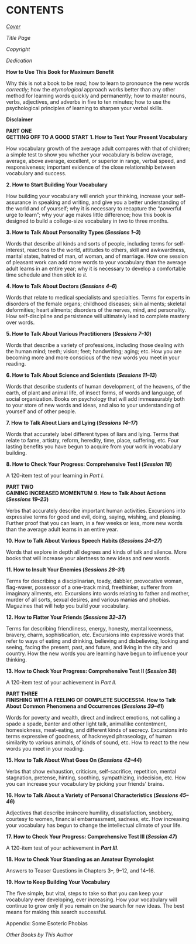 # CONTENTS

[_Cover_](kindle:embed:0007?mime=image/jpg)

_Title Page_

_Copyright_

_Dedication_

**How to Use This Book for Maximum Benefit**

Why this is not a book to be _read;_ how to learn to pronounce the new words _correctly;_ how the _etymological_ approach works better than any other method for learning words quickly and permanently; how to master nouns, verbs, adjectives, and adverbs in five to ten minutes; how to use the psychological principles of learning to sharpen your verbal skills.

**Disclaimer**

**PART ONE**\
**GETTING OFF TO A GOOD START**  **1. How to Test Your Present Vocabulary**

How vocabulary growth of the average adult compares with that of children; a simple test to show you whether your vocabulary is below average, average, above average, excellent, or superior in range, verbal speed, and responsiveness; important evidence of the close relationship between vocabulary and success.

&#x20; **2. How to Start Building Your Vocabulary**

How building your vocabulary will enrich your thinking, increase your self-assurance in speaking and writing, and give you a better understanding of the world and of yourself; why it is necessary to recapture the “powerful urge to learn”; why your age makes little difference; how this book is designed to build a college-size vocabulary in two to three months.

&#x20; **3. How to Talk About Personality Types (**_**Sessions 1–3**_**)**

Words that describe all kinds and sorts of people, including terms for self-interest, reactions to the world, attitudes to others, skill and awkwardness, marital states, hatred of man, of woman, and of marriage. How one session of pleasant work can add more words to your vocabulary than the average adult learns in an entire year; why it is necessary to develop a comfortable time schedule and then _stick to it._

&#x20; **4. How to Talk About Doctors (**_**Sessions 4–6**_**)**

Words that relate to medical specialists and specialties. Terms for experts in disorders of the female organs; childhood diseases; skin ailments; skeletal deformities; heart ailments; disorders of the nerves, mind, and personality. How self-discipline and persistence will ultimately lead to complete mastery over words.

&#x20; **5. How to Talk About Various Practitioners (**_**Sessions 7–10**_**)**

Words that describe a variety of professions, including those dealing with the human mind; teeth; vision; feet; handwriting; aging; etc. How you are becoming more and more conscious of the new words you meet in your reading.

&#x20; **6. How to Talk About Science and Scientists (**_**Sessions 11–13**_**)**

Words that describe students of human development, of the heavens, of the earth, of plant and animal life, of insect forms, of words and language, of social organization. Books on psychology that will add immeasurably both to your store of new words and ideas, and also to your understanding of yourself and of other people.

&#x20; **7. How to Talk About Liars and Lying (**_**Sessions 14–17**_**)**

Words that accurately label different types of liars and lying. Terms that relate to fame, artistry, reform, heredity, time, place, suffering, etc. Four lasting benefits you have begun to acquire from your work in vocabulary building.

&#x20; **8. How to Check Your Progress: Comprehensive Test I (**_**Session 18**_**)**

A 120-item test of your learning in _Part I._

**PART TWO**\
**GAINING INCREASED MOMENTUM**  **9. How to Talk About Actions (**_**Sessions 19–23**_**)**

Verbs that accurately describe important human activities. Excursions into expressive terms for good and evil, doing, saying, wishing, and pleasing. Further proof that you can learn, in a few weeks or less, more new words than the average adult learns in an entire year.

**10. How to Talk About Various Speech Habits (**_**Sessions 24–27**_**)**

Words that explore in depth all degrees and kinds of talk and silence. More books that will increase your alertness to new ideas and new words.

**11. How to Insult Your Enemies (**_**Sessions 28–31**_**)**

Terms for describing a disciplinarian, toady, dabbler, provocative woman, flag-waver, possessor of a one-track mind, freethinker, sufferer from imaginary ailments, etc. Excursions into words relating to father and mother, murder of all sorts, sexual desires, and various manias and phobias. Magazines that will help you build your vocabulary.

**12. How to Flatter Your Friends (**_**Sessions 32–37**_**)**

Terms for describing friendliness, energy, honesty, mental keenness, bravery, charm, sophistication, etc. Excursions into expressive words that refer to ways of eating and drinking, believing and disbelieving, looking and seeing, facing the present, past, and future, and living in the city and country. How the new words you are learning have begun to influence your thinking.

**13. How to Check Your Progress: Comprehensive Test II (**_**Session 38**_**)**

A 120-item test of your achievement in _Part II._

**PART THREE**\
**FINISHING WITH A FEELING OF COMPLETE SUCCESS14. How to Talk About Common Phenomena and Occurrences (**_**Sessions 39–41**_**)**

Words for poverty and wealth, direct and indirect emotions, not calling a spade a spade, banter and other light talk, animallike contentment, homesickness, meat-eating, and different kinds of secrecy. Excursions into terms expressive of goodness, of hackneyed phraseology, of human similarity to various animals, of kinds of sound, etc. How to react to the new words you meet in your reading.

**15. How to Talk About What Goes On (**_**Sessions 42–44**_**)**

Verbs that show exhaustion, criticism, self-sacrifice, repetition, mental stagnation, pretense, hinting, soothing, sympathizing, indecision, etc. How you can increase your vocabulary by picking your friends’ brains.

**16. How to Talk About a Variety of Personal Characteristics (**_**Sessions 45–46**_**)**

Adjectives that describe insincere humility, dissatisfaction, snobbery, courtesy to women, financial embarrassment, sadness, etc. How increasing your vocabulary has begun to change the intellectual climate of your life.

**17. How to Check Your Progress: Comprehensive Test III (**_**Session 47**_**)**

A 120-item test of your achievement in _**Part III**_.

**18. How to Check Your Standing as an Amateur Etymologist**

Answers to Teaser Questions in Chapters 3–, 9–12, and 14–16.

**19. How to Keep Building Your Vocabulary**

The five simple, but vital, steps to take so that you can keep your vocabulary ever developing, ever increasing. How your vocabulary will continue to grow only if you remain on the search for new ideas. The best means for making this search successful.

Appendix: Some Esoteric Phobias

_Other Books by This Author_
